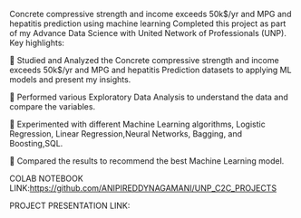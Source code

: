 Concrete compressive strength and income exceeds 50k$/yr and MPG and hepatitis prediction using machine learning
Completed this project as part of my  Advance Data Science  with United Network of Professionals (UNP). Key highlights:

	Studied and Analyzed the Concrete compressive strength and income exceeds 50k$/yr and MPG and hepatitis Prediction datasets to applying ML models and present my insights.

	Performed various Exploratory Data Analysis to understand the data and compare the variables.

	Experimented with different Machine Learning algorithms, Logistic Regression, Linear Regression,Neural Networks, Bagging, and Boosting,SQL.

	Compared the results to recommend the best Machine Learning model.


COLAB NOTEBOOK LINK:https://github.com/ANIPIREDDYNAGAMANI/UNP_C2C_PROJECTS

PROJECT PRESENTATION LINK:


